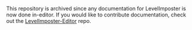 This repository is archived since any documentation for LevelImposter is now done in-editor. If you would like to contribute documentation, check out the [LevelImposter-Editor](https://github.com/DigiWorm0/LevelImposter-Editor) repo.